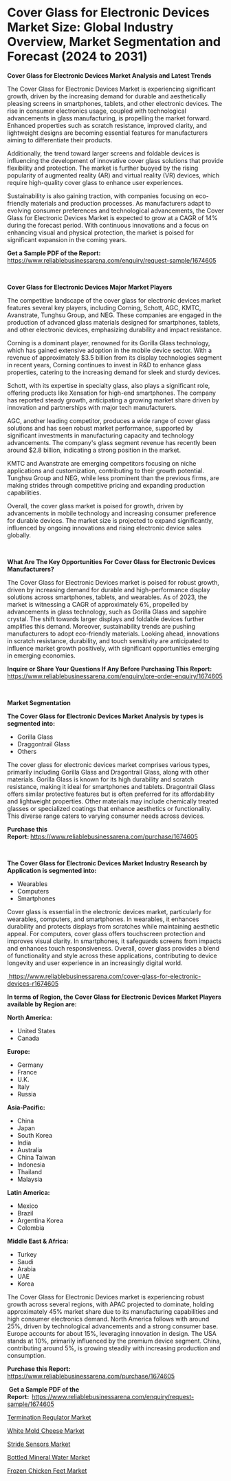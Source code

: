 <p><h1>Cover Glass for Electronic Devices Market Size: Global Industry Overview, Market Segmentation and Forecast (2024 to 2031)</h1></p><p><strong>Cover Glass for Electronic Devices Market Analysis and Latest Trends</strong></p>
<p><p>The Cover Glass for Electronic Devices Market is experiencing significant growth, driven by the increasing demand for durable and aesthetically pleasing screens in smartphones, tablets, and other electronic devices. The rise in consumer electronics usage, coupled with technological advancements in glass manufacturing, is propelling the market forward. Enhanced properties such as scratch resistance, improved clarity, and lightweight designs are becoming essential features for manufacturers aiming to differentiate their products.</p><p>Additionally, the trend toward larger screens and foldable devices is influencing the development of innovative cover glass solutions that provide flexibility and protection. The market is further buoyed by the rising popularity of augmented reality (AR) and virtual reality (VR) devices, which require high-quality cover glass to enhance user experiences. </p><p>Sustainability is also gaining traction, with companies focusing on eco-friendly materials and production processes. As manufacturers adapt to evolving consumer preferences and technological advancements, the Cover Glass for Electronic Devices Market is expected to grow at a CAGR of 14% during the forecast period. With continuous innovations and a focus on enhancing visual and physical protection, the market is poised for significant expansion in the coming years.</p></p>
<p><strong>Get a Sample PDF of the Report:&nbsp;</strong> <a href="https://www.reliablebusinessarena.com/enquiry/request-sample/1674605?utm_campaign=1288&utm_medium=2&utm_source=Github&utm_content=ia&utm_term=10102024&utm_id=cover-glass-for-electronic-devices">https://www.reliablebusinessarena.com/enquiry/request-sample/1674605</a></p>
<p>&nbsp;</p>
<p><strong>Cover Glass for Electronic Devices Major Market Players</strong></p>
<p><p>The competitive landscape of the cover glass for electronic devices market features several key players, including Corning, Schott, AGC, KMTC, Avanstrate, Tunghsu Group, and NEG. These companies are engaged in the production of advanced glass materials designed for smartphones, tablets, and other electronic devices, emphasizing durability and impact resistance.</p><p>Corning is a dominant player, renowned for its Gorilla Glass technology, which has gained extensive adoption in the mobile device sector. With a revenue of approximately $3.5 billion from its display technologies segment in recent years, Corning continues to invest in R&D to enhance glass properties, catering to the increasing demand for sleek and sturdy devices.</p><p>Schott, with its expertise in specialty glass, also plays a significant role, offering products like Xensation for high-end smartphones. The company has reported steady growth, anticipating a growing market share driven by innovation and partnerships with major tech manufacturers.</p><p>AGC, another leading competitor, produces a wide range of cover glass solutions and has seen robust market performance, supported by significant investments in manufacturing capacity and technology advancements. The company's glass segment revenue has recently been around $2.8 billion, indicating a strong position in the market.</p><p>KMTC and Avanstrate are emerging competitors focusing on niche applications and customization, contributing to their growth potential. Tunghsu Group and NEG, while less prominent than the previous firms, are making strides through competitive pricing and expanding production capabilities.</p><p>Overall, the cover glass market is poised for growth, driven by advancements in mobile technology and increasing consumer preference for durable devices. The market size is projected to expand significantly, influenced by ongoing innovations and rising electronic device sales globally.</p></p>
<p>&nbsp;</p>
<p><strong>What Are The Key Opportunities For Cover Glass for Electronic Devices Manufacturers?</strong></p>
<p><p>The Cover Glass for Electronic Devices market is poised for robust growth, driven by increasing demand for durable and high-performance display solutions across smartphones, tablets, and wearables. As of 2023, the market is witnessing a CAGR of approximately 6%, propelled by advancements in glass technology, such as Gorilla Glass and sapphire crystal. The shift towards larger displays and foldable devices further amplifies this demand. Moreover, sustainability trends are pushing manufacturers to adopt eco-friendly materials. Looking ahead, innovations in scratch resistance, durability, and touch sensitivity are anticipated to influence market growth positively, with significant opportunities emerging in emerging economies.</p></p>
<p><strong>Inquire or Share Your Questions If Any Before Purchasing This Report:</strong> <a href="https://www.reliablebusinessarena.com/enquiry/pre-order-enquiry/1674605?utm_campaign=1288&utm_medium=2&utm_source=Github&utm_content=ia&utm_term=10102024&utm_id=cover-glass-for-electronic-devices">https://www.reliablebusinessarena.com/enquiry/pre-order-enquiry/1674605</a></p>
<p>&nbsp;</p>
<p><strong>Market Segmentation</strong></p>
<p><strong>The Cover Glass for Electronic Devices Market Analysis by types is segmented into:</strong></p>
<p><ul><li>Gorilla Glass</li><li>Draggontrail Glass</li><li>Others</li></ul></p>
<p><p>The cover glass for electronic devices market comprises various types, primarily including Gorilla Glass and Dragontrail Glass, along with other materials. Gorilla Glass is known for its high durability and scratch resistance, making it ideal for smartphones and tablets. Dragontrail Glass offers similar protective features but is often preferred for its affordability and lightweight properties. Other materials may include chemically treated glasses or specialized coatings that enhance aesthetics or functionality. This diverse range caters to varying consumer needs across devices.</p></p>
<p><strong>Purchase this Report:&nbsp;</strong><a href="https://www.reliablebusinessarena.com/purchase/1674605?utm_campaign=1288&utm_medium=2&utm_source=Github&utm_content=ia&utm_term=10102024&utm_id=cover-glass-for-electronic-devices">https://www.reliablebusinessarena.com/purchase/1674605</a></p>
<p>&nbsp;</p>
<p><strong>The Cover Glass for Electronic Devices Market Industry Research by Application is segmented into:</strong></p>
<p><ul><li>Wearables</li><li>Computers</li><li>Smartphones</li></ul></p>
<p><p>Cover glass is essential in the electronic devices market, particularly for wearables, computers, and smartphones. In wearables, it enhances durability and protects displays from scratches while maintaining aesthetic appeal. For computers, cover glass offers touchscreen protection and improves visual clarity. In smartphones, it safeguards screens from impacts and enhances touch responsiveness. Overall, cover glass provides a blend of functionality and style across these applications, contributing to device longevity and user experience in an increasingly digital world.</p></p>
<p><a href="https://www.reliablebusinessarena.com/cover-glass-for-electronic-devices-r1674605?utm_campaign=1288&utm_medium=2&utm_source=Github&utm_content=ia&utm_term=10102024&utm_id=cover-glass-for-electronic-devices">&nbsp;https://www.reliablebusinessarena.com/cover-glass-for-electronic-devices-r1674605</a></p>
<p><strong>In terms of Region, the Cover Glass for Electronic Devices Market Players available by Region are:</strong></p>
<p>
    <p> <strong> North America: </strong>
        <ul>
            <li>United States</li>
            <li>Canada</li>
        </ul>
        </p> 
    <p> <strong> Europe: </strong>
        <ul>
            <li>Germany</li>
            <li>France</li>
            <li>U.K.</li>
            <li>Italy</li>
            <li>Russia</li>
        </ul>
        </p> 
    <p> <strong> Asia-Pacific: </strong>
        <ul>
            <li>China</li>
            <li>Japan</li>
            <li>South Korea</li>
            <li>India</li>
            <li>Australia</li>
            <li>China Taiwan</li>
            <li>Indonesia</li>
            <li>Thailand</li>
            <li>Malaysia</li>
        </ul>
        </p> 
    <p> <strong> Latin America: </strong>
        <ul>
            <li>Mexico</li>
            <li>Brazil</li>
            <li>Argentina Korea</li>
            <li>Colombia</li>
        </ul>
        </p> 
    <p> <strong> Middle East & Africa: </strong>
        <ul>
            <li>Turkey</li>
            <li>Saudi</li>
            <li>Arabia</li>
            <li>UAE</li>
            <li>Korea</li>
        </ul>
    </p>
    </p>
<p><p>The Cover Glass for Electronic Devices market is experiencing robust growth across several regions, with APAC projected to dominate, holding approximately 45% market share due to its manufacturing capabilities and high consumer electronics demand. North America follows with around 25%, driven by technological advancements and a strong consumer base. Europe accounts for about 15%, leveraging innovation in design. The USA stands at 10%, primarily influenced by the premium device segment. China, contributing around 5%, is growing steadily with increasing production and consumption.</p></p>
<p><strong>Purchase this Report: </strong><a href="https://www.reliablebusinessarena.com/purchase/1674605?utm_campaign=1288&utm_medium=2&utm_source=Github&utm_content=ia&utm_term=10102024&utm_id=cover-glass-for-electronic-devices">https://www.reliablebusinessarena.com/purchase/1674605</a></p>
<p>&nbsp;<strong>Get a Sample PDF of the Report:&nbsp;&nbsp;</strong><a href="https://www.reliablebusinessarena.com/enquiry/request-sample/1674605?utm_campaign=1288&utm_medium=2&utm_source=Github&utm_content=ia&utm_term=10102024&utm_id=cover-glass-for-electronic-devices">https://www.reliablebusinessarena.com/enquiry/request-sample/1674605</a></p>
<p><strong></strong></p>
<p><p><a href="https://www.linkedin.com/pulse/termination-regulator-market-global-regional-analysis-focus-owjre?utm_campaign=1288&utm_medium=2&utm_source=Github&utm_content=ia&utm_term=10102024&utm_id=cover-glass-for-electronic-devices">Termination Regulator Market</a></p><p><a href="https://issuu.com/reportprime-2/docs/white-mold-cheese-market-size-2030._901e37a89f57d9?utm_campaign=1288&utm_medium=2&utm_source=Github&utm_content=ia&utm_term=10102024&utm_id=cover-glass-for-electronic-devices">White Mold Cheese Market</a></p><p><a href="https://www.linkedin.com/pulse/unveiling-market-trends-global-stride-sensors-growth-regional-wvipe?utm_campaign=1288&utm_medium=2&utm_source=Github&utm_content=ia&utm_term=10102024&utm_id=cover-glass-for-electronic-devices">Stride Sensors Market</a></p><p><a href="https://www.linkedin.com/pulse/bottled-mineral-water-market-global-trends-forecast-2024-kppdf?utm_campaign=1288&utm_medium=2&utm_source=Github&utm_content=ia&utm_term=10102024&utm_id=cover-glass-for-electronic-devices">Bottled Mineral Water Market</a></p><p><a href="https://www.linkedin.com/pulse/frozen-chicken-feet-sector-surge-88-growth-roadmap-2031-karmark-qz38f?utm_campaign=1288&utm_medium=2&utm_source=Github&utm_content=ia&utm_term=10102024&utm_id=cover-glass-for-electronic-devices">Frozen Chicken Feet Market</a></p></p>